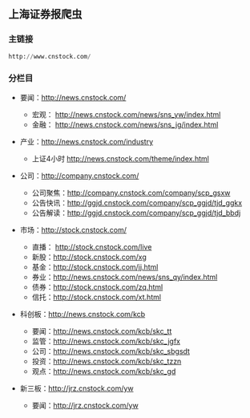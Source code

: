 ## 上海证券报爬虫 

###  主链接 
```python
http://www.cnstock.com/
```

### 分栏目

- 要闻：http://news.cnstock.com/
    - 宏观： http://news.cnstock.com/news/sns_yw/index.html
    - 金融： http://news.cnstock.com/news/sns_jg/index.html

- 产业：http://news.cnstock.com/industry
    - 上证4小时 http://news.cnstock.com/theme/index.html

- 公司：http://company.cnstock.com/
    - 公司聚焦：http://company.cnstock.com/company/scp_gsxw
    - 公告快讯：http://ggjd.cnstock.com/company/scp_ggjd/tjd_ggkx
    - 公告解读：http://ggjd.cnstock.com/company/scp_ggjd/tjd_bbdj

- 市场：http://stock.cnstock.com/
    - 直播： http://stock.cnstock.com/live
    - 新股：http://stock.cnstock.com/xg
    - 基金：http://stock.cnstock.com/jj.html
    - 券业：http://news.cnstock.com/news/sns_qy/index.html
    - 债券：http://stock.cnstock.com/zq.html
    - 信托：http://stock.cnstock.com/xt.html

- 科创板：http://news.cnstock.com/kcb 
    - 要闻：http://news.cnstock.com/kcb/skc_tt
    - 监管：http://news.cnstock.com/kcb/skc_jgfx
    - 公司：http://news.cnstock.com/kcb/skc_sbgsdt
    - 投资：http://news.cnstock.com/kcb/skc_tzzn
    - 观点：http://news.cnstock.com/kcb/skc_gd

- 新三板：http://jrz.cnstock.com/yw 
    - 要闻：http://jrz.cnstock.com/yw
